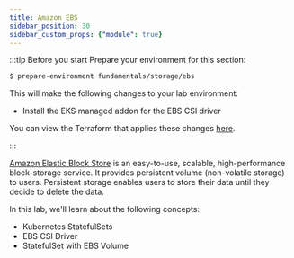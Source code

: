 ```yaml
---
title: Amazon EBS
sidebar_position: 30
sidebar_custom_props: {"module": true}
---
```


:::tip Before you start
Prepare your environment for this section:

```bash timeout=300 wait=30
$ prepare-environment fundamentals/storage/ebs
```

This will make the following changes to your lab environment:
- Install the EKS managed addon for the EBS CSI driver

You can view the Terraform that applies these changes [here](https://github.com/VAR::MANIFESTS_OWNER/VAR::MANIFESTS_REPOSITORY/tree/VAR::MANIFESTS_REF/manifests/modules/fundamentals/storage/ebs/.workshop/terraform).

:::

[Amazon Elastic Block Store](https://aws.amazon.com/ebs/) is an easy-to-use, scalable, high-performance block-storage service. It provides persistent volume (non-volatile storage) to users. Persistent storage enables users to store their data until they decide to delete the data.

In this lab, we'll learn about the following concepts:
* Kubernetes StatefulSets
* EBS CSI Driver
* StatefulSet with EBS Volume
